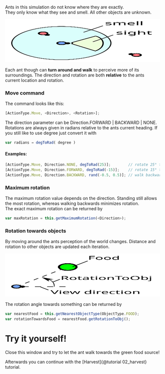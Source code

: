 Ants in this simulation do not know where they are exactly.<br>
They only know what they see and smell. All other objects are unknown.

<img src="../images/sight_smell.svg" width="100%" height="140px">

Each ant though can <b>turn around and walk</b> to perceive more of its surroundings.
The direction and rotation are both <b>relative</b> to the ants current location and rotation.

### Move command

The command looks like this: 
```javascript
[ActionType.Move, <Direction>, <Rotation>];
```
The direction parameter can be Direction.FORWARD | BACKWARD | NONE.
Rotations are always given in radians relative to the ants current heading.
If you still like to use degree just convert it with 
```javascript 
var radians = degToRad( degree )
```

#### Examples:
```javascript
[ActionType.Move, Direction.NONE, degToRad(25)];        // rotate 25° to the left
[ActionType.Move, Direction.FORWARD, degToRad(-15)];    // rotate 15° to the right
[ActionType.Move, Direction.BACKWARD, rand(-0.5, 0.5)]; // walk backward with a random rotation
```

### Maximum rotation

The maximum rotation value depends on the direction.
Standing still allows the most rotation, whereas walking backwards minimizes rotation.<br>
The exact maximum rotation can be returned by
```javascript 
var maxRotation = this.getMaximumRotation(<Direction>);
```

### Rotation towards objects

By moving around the ants perception of the world changes.
Distance and rotation to other objects are updated each iteration.

<img src="../images/rotationToObj.svg" width="100%" height="140px">

The rotation angle towards something can be returned by
```javascript 
var nearestFood = this.getNearestObjectType(ObjectType.FOOD);
var rotationTowardsFood = nearestFood.getRotationToObj();
```

# Try it yourself!<br>
Close this window and try to let the ant walk towards the green food source!

Afterwards you can continue with the [Harvest]{@tutorial 02_harvest} tutorial.
